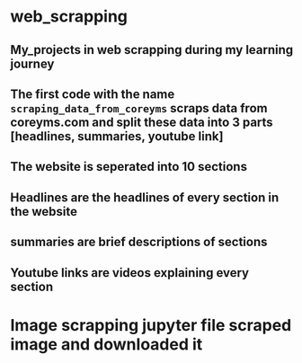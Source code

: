 # web_scrapping
## My_projects in web scrapping during my learning journey
## The first code with the name `scraping_data_from_coreyms` scraps data from coreyms.com and split these data into 3 parts [headlines, summaries, youtube link]
## The website is seperated into 10 sections
## Headlines are the headlines of every section in the website
## summaries are brief descriptions of sections
## Youtube links are videos explaining every section
# Image scrapping jupyter file scraped image and downloaded it
